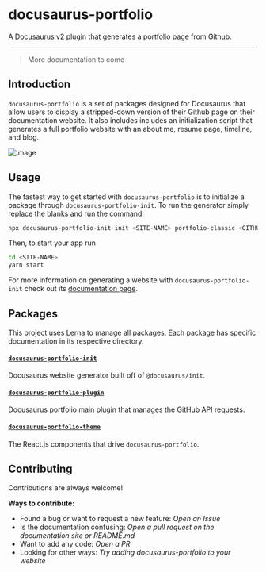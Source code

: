# docusaurus-portfolio

A [Docusaurus v2](https://github.com/facebook/docusaurus) plugin that generates a portfolio page from Github.

---

> More documentation to come

## Introduction

`docusaurus-portfolio` is a set of packages designed for Docusaurus that allow users to display a stripped-down version of their Github page on their documentation website. It also includes includes an initialization script that generates a full portfolio website with an about me, resume page, timeline, and blog.

![image](https://user-images.githubusercontent.com/39960606/123738850-39ef0c80-d86b-11eb-8be7-6e6dcd473dd6.png)

## Usage

The fastest way to get started with `docusaurus-portfolio` is to initialize a package through `docusaurus-portfolio-init`. To run the generator simply replace the blanks and run the command:

```sh
npx docusaurus-portfolio-init init <SITE-NAME> portfolio-classic <GITHUB-USERNAME>
```

Then, to start your app run

```sh
cd <SITE-NAME>
yarn start
```

For more information on generating a website with `docusaurus-portfolio-init` check out its [documentation page](https://github.com/silva-nick/docusaurus-portfolio/tree/main/packages/docusaurus-portfolio-init).

## Packages

This project uses [Lerna](https://lerna.js.org/) to manage all packages. Each package has specific documentation in its respective directory.

#### [`docusaurus-portfolio-init`](https://github.com/silva-nick/docusaurus-portfolio/tree/main/packages/docusaurus-portfolio-init)

Docusaurus website generator built off of `@docusaurus/init`. 

#### [`docusaurus-portfolio-plugin`](https://github.com/silva-nick/docusaurus-portfolio/tree/main/packages/docusaurus-portfolio-plugin)

Docusaurus portfolio main plugin that manages the GitHub API requests.

#### [`docusaurus-portfolio-theme`](https://github.com/silva-nick/docusaurus-portfolio/tree/main/packages/docusaurus-portfolio-theme)

The React.js components that drive `docusaurus-portfolio`. 

## Contributing

Contributions are always welcome!

**Ways to contribute:**

- Found a bug or want to request a new feature: _Open an Issue_
- Is the documentation confusing: _Open a pull request on the documentation site or README.md_
- Want to add any code: _Open a PR_
- Looking for other ways: _Try adding docusaurus-portfolio to your website_
